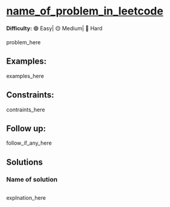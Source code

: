 # [name_of_problem_in_leetcode](link_to_problem_in_leetcode)

**Difficulty:** :green_circle: Easy| :yellow_circle: Medium| :red_circle: Hard

problem_here

## Examples:

examples_here

## Constraints:

contraints_here

## Follow up:

follow_if_any_here


## Solutions

### Name of solution 

```python

```

explnation_here

